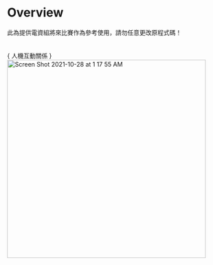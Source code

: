 # Overview

此為提供電資組將來比賽作為參考使用，請勿任意更改原程式碼！
\
\
\
{ 人機互動關係 }\
<img width="462" alt="Screen Shot 2021-10-28 at 1 17 55 AM" src="https://user-images.githubusercontent.com/44332180/139114740-2a693632-0f7b-4dc1-bce6-05b4b21a384d.png">
